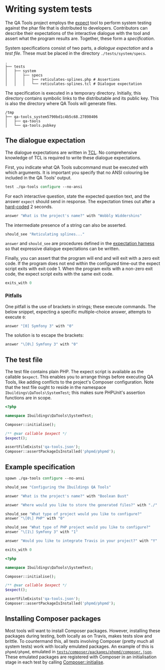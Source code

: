 Writing system tests
====================

The QA Tools project employs the [expect][man-expect] tool to perform system
testing against the phar file that is distributed to developers. Contributors
can describe their expectations of the interactive dialogue with the tool and
assert what the program results are. Together, these form a *specification*.

System specifications consist of two parts, a *dialogue expectation* and a
*test file*. These must be placed in the directory `./tests/system/specs`.

    .
    ├── tests
    │   ├── system
    │   │   ├── specs
    │   │   │   ├── reticulates-splines.php # Assertions
    │   │   │   └── reticulates-splines.tcl # Dialogue expectation

The specification is executed in a temporary directory. Initially, this
directory contains symbolic links to the distributable and its public key. This
is also the directory where QA Tools will generate files.

    /tmp
    ├── qa-tools_system5790bd1c4b5c68.27898406
    │   ├── qa-tools
    │   └── qa-tools.pubkey

[man-expect]: http://linux.die.net/man/1/expect

## The dialogue expectation

The dialogue expectations are written in [TCL][wiki-tcl]. No comprehensive
knowledge of TCL is required to write these dialogue expectations.

First, you indicate what QA Tools subcommand must be executed with which
arguments. It is important you specify that no ANSI colouring be included in the
QA Tools' output.

```tcl
test ./qa-tools configure --no-ansi
```

For each interactive question, state the expected question text, and the answer
`expect` should send in response. The expectation times out after a
[hard-coded][expectation-harness] 2 seconds.

```tcl
answer "What is the project's name?" with "Wobbly Widdershins"
```

The intermediate presence of a string can also be asserted.

```tcl
should_see "Reticulating splines..."
```

`answer` and `should_see` are procedures defined in the
[expectation harness][expectation-harness] so that expressive dialogue
expectations can be written.

Finally, you can assert that the program will end and will exit with a zero
exit code. If the program does not end within the configured time-out the expect
script exits with exit code 1. When the program exits with a non-zero exit code,
the expect script exits with the same exit code.

```tcl
exits_with 0
```

[wiki-tcl]: https://en.wikipedia.org/wiki/Tcl
[expectation-harness]: ../../tests/system/harness.tcl

### Pitfalls

One pitfall is the use of brackets in strings; these execute commands. The below
snippet, expecting a specific multiple-choice answer, attempts to execute `0`:

```tcl
answer "[0] Symfony 3" with "0"
```

The solution is to escape the brackets:

```tcl
answer "\[0\] Symfony 3" with "0"
```

## The test file

The test file contains plain PHP. The expect script is available as the callable
`$expect`. This enables you to arrange things before executing QA Tools, like
adding conflicts to the project's Composer configuration. Note that the test
file ought to reside in the namespace `Ibuildings\QaTools\SystemTest`; this 
makes sure PHPUnit's assertion functions are in scope.

```php
<?php

namespace Ibuildings\QaTools\SystemTest;

Composer::initialise();

/** @var callable $expect */
$expect();

assertFileExists('qa-tools.json');
Composer::assertPackageIsInstalled('phpmd/phpmd');
```

## Example specification

```tcl
spawn ./qa-tools configure --no-ansi

should_see "Configuring the Ibuildings QA Tools"

answer "What is the project's name?" with "Boolean Bust"

answer "Where would you like to store the generated files?" with "./"

should_see "What type of project would you like to configure?"
answer "\[0\] PHP" with "0"

should_see "What type of PHP project would you like to configure?"
answer "\[1\] Symfony 3" with "1"

answer "Would you like to integrate Travis in your project?" with "Y"

exits_with 0
```

```php
<?php

namespace Ibuildings\QaTools\SystemTest;

Composer::initialise();

/** @var callable $expect */
$expect();

assertFileExists('qa-tools.json');
Composer::assertPackageIsInstalled('phpmd/phpmd');
```

## Installing Composer packages

Most tools will want to install Composer packages. However, installing these
packages during testing, both locally as on Travis, makes tests slow and
brittle. To countermand this, all tests involving Composer (pretty much all
system tests) work with locally emulated packages. An example of this is
`phpmd/phpmd`, emulated in
[`tests/composer/packages/phpmd/composer.json`](../../tests/composer/packages/phpmd/composer.json).
These emulated packages are registered with Composer in an initialisation stage
in each test by calling [Composer::initialise](../../tests/system/Composer.php).
